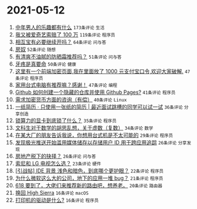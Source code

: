 # 2021-05-12

1. [中年男人的乐趣都有什么](https://www.v2ex.com/t/776398) `173条评论` `生活`
1. [我又被爱奇艺索赔了 100 万](https://www.v2ex.com/t/776461) `119条评论` `程序员`
1. [相互宝有必要继续开吗？](https://www.v2ex.com/t/776375) `64条评论` `问与答`
1. [房奴](https://www.v2ex.com/t/776467) `52条评论` `随想`
1. [有清爽不油腻的防晒霜推荐吗？](https://www.v2ex.com/t/776445) `51条评论` `问与答`
1. [牙疼是真要命](https://www.v2ex.com/t/776511) `50条评论` `健康`
1. [这里有一个前端加密页面,我在里面放了 1000 元支付宝口令,欢迎大家破解.](https://www.v2ex.com/t/776529) `47条评论` `程序员`
1. [家用台式电脑有推荐嘛？感谢！](https://www.v2ex.com/t/776369) `47条评论` `编程`
1. [Github 如何创建一个隐藏的仓库并使用 Github Pages?](https://www.v2ex.com/t/776373) `41条评论` `程序员`
1. [需求加密货币方面的咨询（有偿）](https://www.v2ex.com/t/776408) `40条评论` `Linux`
1. [一纸简历 · 只使用一张纸的简历 | 最近面试跳槽的同学可以试一试](https://www.v2ex.com/t/776364) `36条评论` `分享创造`
1. [锁算力的显卡到底锁了什么？](https://www.v2ex.com/t/776478) `35条评论` `程序员`
1. [文科生对于数学的胡思乱想，关于虚数（复数）](https://www.v2ex.com/t/776583) `34条评论` `数学`
1. [在某大厂的朋友告诉我说，你想用台式机是不太可能的](https://www.v2ex.com/t/776567) `29条评论` `程序员`
1. [发现极光推送开始滥用媒体储存以存储用户 ID 用于跨应用追踪](https://www.v2ex.com/t/776559) `26条评论` `分享发现`
1. [房地产税下的抉择？](https://www.v2ex.com/t/776547) `26条评论` `问与答`
1. [索尼和 LG 电视怎么选？](https://www.v2ex.com/t/776576) `23条评论` `硬件`
1. [[引战帖] IDE 背景 浅色和暗色，到底哪个更护眼？](https://www.v2ex.com/t/776441) `22条评论` `程序员`
1. [为什么微软这么大的公司，地下的应用一堆 bug？](https://www.v2ex.com/t/776589) `21条评论` `程序员`
1. [618 要到了，大佬们来推荐新的路由吧，想养老。](https://www.v2ex.com/t/776518) `20条评论` `路由器`
1. [换回 High Sierra](https://www.v2ex.com/t/776577) `16条评论` `macOS`
1. [打印机的驱动是什么?](https://www.v2ex.com/t/776548) `16条评论` `程序员`
